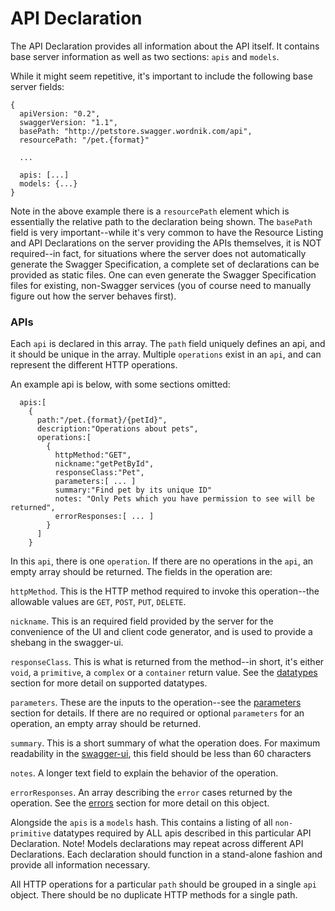 API Declaration
==========

The API Declaration provides all information about the API itself.  It contains base server
information as well as two sections: `apis` and `models`.

While it might seem repetitive, it's important to include the following base server fields:

```
{
  apiVersion: "0.2",
  swaggerVersion: "1.1",
  basePath: "http://petstore.swagger.wordnik.com/api",
  resourcePath: "/pet.{format}"
  
  ...

  apis: [...]
  models: {...}
}
```

Note in the above example there is a `resourcePath` element which is essentially the relative path
to the declaration being shown.  The `basePath` field is very important--while it's very common
to have the Resource Listing and API Declarations on the server providing the APIs themselves, it
is NOT required--in fact, for situations where the server does not automatically generate the Swagger
Specification, a complete set of declarations can be provided as static files.  One can even
generate the Swagger Specification files for existing, non-Swagger services (you of course need to
manually figure out how the server behaves first).

 
### APIs

Each `api` is declared in this array.  The `path` field uniquely defines an api, and it should be 
unique in the array.  Multiple `operations` exist in an `api`, and can represent the different HTTP 
operations.

An example api is below, with some sections omitted:

```
  apis:[
    {
      path:"/pet.{format}/{petId}",
      description:"Operations about pets",
      operations:[
        {
          httpMethod:"GET",
          nickname:"getPetById",
          responseClass:"Pet",
          parameters:[ ... ]
          summary:"Find pet by its unique ID"
          notes: "Only Pets which you have permission to see will be returned",
          errorResponses:[ ... ]
        }
      ]
    }
```

In this `api`, there is one `operation`.  If there are no operations in the `api`, an empty array should be
returned.  The fields in the operation are:

`httpMethod`.  This is the HTTP method required to invoke this operation--the allowable values are `GET`, `POST`, `PUT`, `DELETE`.

`nickname`.  This is an required field provided by the server for the convenience of the UI and client
code generator, and is used to provide a shebang in the swagger-ui.

`responseClass`.  This is what is returned from the method--in short, it's either `void`, a `primitive`, a `complex` or a `container`
return value.  See the [datatypes](datatypes) section for more detail on supported datatypes.

`parameters`.  These are the inputs to the operation--see the [parameters](parameters) section for details.  If
there are no required or optional `parameters` for an operation, an empty array should be returned.

`summary`.  This is a short summary of what the operation does.  For maximum readability in the 
[swagger-ui](http://github.com/wordnik/swagger-ui), this field should be less than 60 characters

`notes`.  A longer text field to explain the behavior of the operation.

`errorResponses`.  An array describing the `error` cases returned by the operation.  See the [errors](errors) section for more detail
on this object.

Alongside the `apis` is a `models` hash.  This contains a listing of all `non-primitive` datatypes required by ALL
apis described in this particular API Declaration.  Note!  Models declarations may repeat across different API Declarations.
Each declaration should function in a stand-alone fashion and provide all information necessary.

All HTTP operations for a particular `path` should be grouped in a single `api` object.  There should be no
duplicate HTTP methods for a single path.